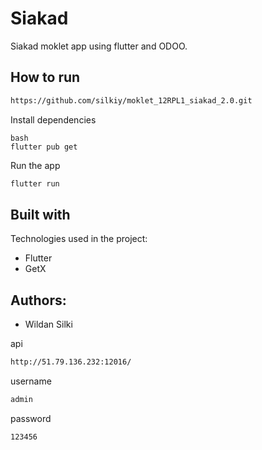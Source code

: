 # Siakad
Siakad moklet app using flutter and ODOO.

## How to run

```bash
https://github.com/silkiy/moklet_12RPL1_siakad_2.0.git
```

Install dependencies
```
bash
flutter pub get
```

Run the app

```bash
flutter run
```

<h2>Built with</h2>

Technologies used in the project:

- Flutter
- GetX

<h2>Authors:</h2>

- Wildan Silki

api
```bash
http://51.79.136.232:12016/
```

username
```bash
admin
```

password
```bash
123456
```
